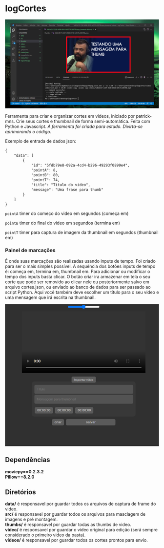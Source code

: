 # logCortes

![Screenshot](screen.png)

Ferramenta para criar e organizar cortes em videos, iniciado por patrick-mns. Crie seus cortes e thumbnail de forma semi-automática. Feita com  Python e Javascript. *A ferramenta foi criada para estudo. Divirta-se aprimorando o código.*

Exemplo de entrada de dados json:
```
{
    "data": [
        {
            "id": "5fdb79e8-092a-4cd4-b296-49293f0899e4",
            "pointA": 8,
            "pointB": 80,
            "pointT": 74,
            "title": "Titulo do video",
            "message": "Uma frase para thumb"
        }
    ]
}
```

`pointA` timer do começo do video em segundos (começa em)

`pointB` timer do final do video em segundos (termina em) 

`pointT` timer para captura de imagem da thumbnail em segundos (thumbnail em)

            
### Painel de marcações 
É onde suas marcações são realizadas usando inputs de tempo. Foi criado para ser o mais simples possível. A sequência dos botões inputs de tempo é: começa em, termina em, thumbnail em. Para adicionar ou modificar o tempo dos inputs basta clicar. O botão criar ira armazenar em tela o seu corte que pode ser removido ao clicar nele ou posteriormente salvo em arquivo cortes.json, ou enviado ao banco de dados para ser passado ao script Python. Aqui você também deve escolher um título para o seu video e uma mensagem que irá escrita na thumbnail.

![Screenshot](screen2.png)


## Dependências

**moviepy==0.2.3.2** <br>
**Pillow==8.2.0**

## Diretórios

**data/** é responsavel por guardar todos os arquivos de captura de frame do video. <br>
**src/** é responsavel  por guardar todos os arquivos para masclagem de imagens e pré montagem. <br>
**thumbs/** é responsavel por guardar todas as thumbs de video. <br>
**video/** é responsavel por guardar o video original para edição (será sempre considerado o primeiro video da pasta). <br>
**videos/** é responsavel por guardar todos os cortes prontos para envio. <br>

